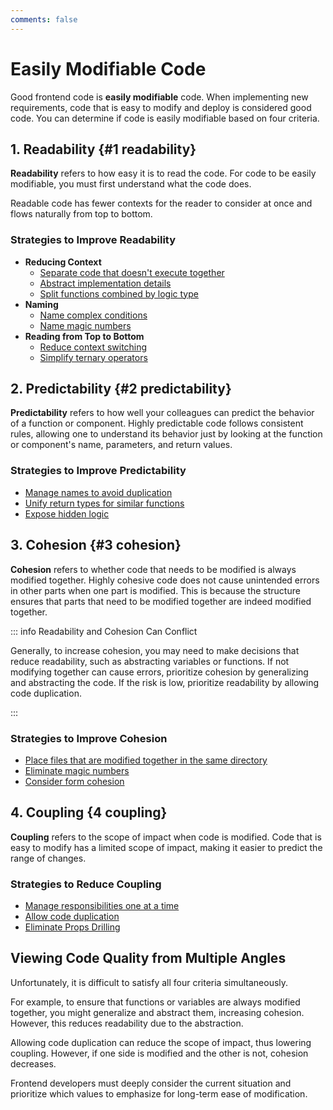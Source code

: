 ```yaml
---
comments: false
---
```


# Easily Modifiable Code

Good frontend code is **easily modifiable** code.
When implementing new requirements, code that is easy to modify and deploy is considered good code.
You can determine if code is easily modifiable based on four criteria.

## 1. Readability {#1 readability}

**Readability** refers to how easy it is to read the code.
For code to be easily modifiable, you must first understand what the code does.

Readable code has fewer contexts for the reader to consider at once and flows naturally from top to bottom.

### Strategies to Improve Readability

- **Reducing Context**
  - [Separate code that doesn't execute together](./examples/submit-button.md)
  - [Abstract implementation details](./examples/login-start-page.md)
  - [Split functions combined by logic type](./examples/use-page-state-readability.md)
- **Naming**
  - [Name complex conditions](./examples/condition-name.md)
  - [Name magic numbers](./examples/magic-number-readability.md)
- **Reading from Top to Bottom**
  - [Reduce context switching](./examples/user-policy.md)
  - [Simplify ternary operators](./examples/ternary-operator.md)

## 2. Predictability {#2 predictability}

**Predictability** refers to how well your colleagues can predict the behavior of a function or component.
Highly predictable code follows consistent rules, allowing one to understand its behavior just by looking at the function or component's name, parameters, and return values.

### Strategies to Improve Predictability

- [Manage names to avoid duplication](./examples/http.md)
- [Unify return types for similar functions](./examples/use-user.md)
- [Expose hidden logic](./examples/hidden-logic.md)

## 3. Cohesion {#3 cohesion}

**Cohesion** refers to whether code that needs to be modified is always modified together.
Highly cohesive code does not cause unintended errors in other parts when one part is modified.
This is because the structure ensures that parts that need to be modified together are indeed modified together.

::: info Readability and Cohesion Can Conflict

Generally, to increase cohesion, you may need to make decisions that reduce readability, such as abstracting variables or functions.
If not modifying together can cause errors, prioritize cohesion by generalizing and abstracting the code.
If the risk is low, prioritize readability by allowing code duplication.

:::

### Strategies to Improve Cohesion

- [Place files that are modified together in the same directory](./examples/code-directory.md)
- [Eliminate magic numbers](./examples/magic-number-cohesion.md)
- [Consider form cohesion](./examples/form-fields.md)

## 4. Coupling {4 coupling}

**Coupling** refers to the scope of impact when code is modified.
Code that is easy to modify has a limited scope of impact, making it easier to predict the range of changes.

### Strategies to Reduce Coupling

- [Manage responsibilities one at a time](./examples/use-page-state-coupling.md)
- [Allow code duplication](./examples/use-bottom-sheet.md)
- [Eliminate Props Drilling](./examples/item-edit-modal.md)

## Viewing Code Quality from Multiple Angles

Unfortunately, it is difficult to satisfy all four criteria simultaneously.

For example, to ensure that functions or variables are always modified together, you might generalize and abstract them, increasing cohesion. However, this reduces readability due to the abstraction.

Allowing code duplication can reduce the scope of impact, thus lowering coupling. However, if one side is modified and the other is not, cohesion decreases.

Frontend developers must deeply consider the current situation and prioritize which values to emphasize for long-term ease of modification.
